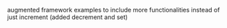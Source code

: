 augmented framework examples to include more functionalities instead of just increment (added decrement and set)
